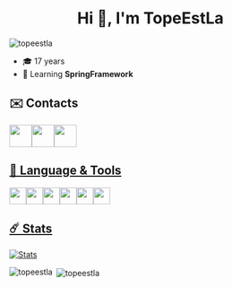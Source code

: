 <h1 align="center">Hi 👋, I'm TopeEstLa</h1>

<p align="left"> <img src="https://komarev.com/ghpvc/?username=topeestla&label=Profile%20views&color=0e75b6&style=flat" alt="topeestla" /> </p>

- 🎓 17 years
- 🌱 Learning **SpringFramework**

## ✉️ Contacts
<p align="left">
<a href="https://twitter.com/TopeEstPasLa"><img height="40" src="https://img.shields.io/badge/Twitter-1DA1F2?style=for-the-badge&logo=twitter&logoColor=white"><a href="mailto:contact.tope95@gmail.com"><img height="40" src="https://img.shields.io/badge/Gmail-D14836?style=for-the-badge&logo=gmail&logoColor=white"><img height="40" src="https://discord.c99.nl/widget/theme-1/424290757445419009.png">
  
 ## 🧵 Language & Tools
<p align="left"> 
<img height="30" src="https://img.shields.io/badge/Java-ED8B00?style=for-the-badge&logo=java&logoColor=white"><img height="30" src="https://img.shields.io/badge/JavaScript-F7DF1E?style=for-the-badge&logo=javascript&logoColor=black"><img height="30" src="https://img.shields.io/badge/IntelliJIDEA-000000.svg?style=for-the-badge&logo=intellij-idea&logoColor=white"><img height="30" src="https://img.shields.io/badge/WebStorm-000000?style=for-the-badge&logo=WebStorm&logoColor=white"><img height="30" src="https://img.shields.io/badge/MySQL-00000F?style=for-the-badge&logo=mysql&logoColor=white"><img height="30" src="https://img.shields.io/badge/redis-%23DD0031.svg?&style=for-the-badge&logo=redis&logoColor=white">
 
## ☄️ Stats
[![Stats](https://github-readme-stats.vercel.app/api/wakatime?username=tope95&theme=radical)](https://github.com/anuraghazra/github-readme-stats)

<p><img align="left" src="https://github-readme-stats.vercel.app/api/top-langs/?username=TopeEstLa&theme=blue-green" alt="topeestla" /></p>

<p>&nbsp;<img align="center" src="https://github-readme-stats.vercel.app/api?username=TopeEstLa&theme=blue-green" alt="topeestla" /></p>
